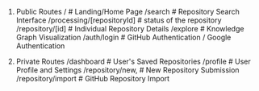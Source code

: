 1. Public Routes
   / # Landing/Home Page
   /search # Repository Search Interface
   /processing/[repositoryId] # status of the repository
   /repository/[id] # Individual Repository Details
   /explore # Knowledge Graph Visualization
   /auth/login # GitHub Authentication / Google Authentication

2. Private Routes
   /dashboard # User's Saved Repositories
   /profile # User Profile and Settings
   /repository/new, # New Repository Submission
   /repository/import # GitHub Repository Import

